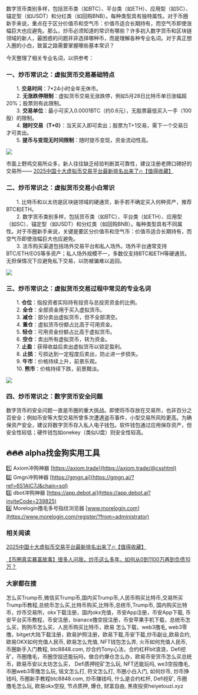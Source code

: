 数字货币类别多样，包括货币类（如BTC）、平台类（如ETH）、应用型（如SC）、锚定型（如USDT）和分红类（如回购BNB）。每种类型具有独特属性。对于币圈新手来说，重点在于区分价值币和空气币：价值币适合长期持有，而空气币即使涨幅巨大也应避免。那么，炒币必须知道的常识有哪些？许多初入数字货币和区块链领域的新人，最困惑的问题并非选择哪种币，而是理解各种专业名词。对于真正想入圈的小白，致富之路需要掌握哪些基本常识？

今天整理了相关专业名词，以供参考：

### 一、炒币常识之：虚拟货币交易基础特点

　　1. **交易时间**：7*24小时全年无休市。  
　　2. **无涨跌停限制**：虚拟货币交易无涨跌停，例如5月28日比特币单日涨幅超20%；股票则有此限制。  
　　3. **交易单位**：最小可买入0.0001BTC（约0.6元），无股票最低买入一手（100股）的限制。  
　　4. **随时交易（T+0）**：当天买入即可卖出；股票为T+1交易，需下一个交易日才可卖出。  
　　5. **提币与变现无时间限制**：随时提币变现，资金流动性高。  

[![](https://ac63e02.webp.li/20250414114001413.png)](https://btc8848.com/top-10-exchanges)

市面上野鸡交易所众多，新人往往缺乏经验判断其可靠性，建议注册老牌口碑好的交易所——
[2025中国十大虚拟币交易平台最新排名出来了🔥【值得收藏】](https://btc8848.com/top-10-exchanges/)

### 二、炒币常识之：虚拟货币交易小白常识

　　1. 比特币和以太坊是区块链领域的硬通货，新手若不确定买入何种资产，推荐BTC和ETH。  
　　2. 数字货币类别多样，包括货币类（如BTC）、平台类（如ETH）、应用型（如SC）、锚定型（如USDT）和分红类（如回购BNB）。每种类型具有不同属性。对于币圈新手来说，关键是要区分价值币和空气币：价值币适合长期持有，而空气币即使涨幅巨大也应避免。  
　　3. 法币购买渠道包括场外交易平台和私人场外。场外平台通常支持BTC/ETH/EOS等多资产；私人场外规模不一，多数仅支持BTC和ETH等硬通货。无担保情况下应避免私下交易，以防被骗难以追回。  

[![](https://ac63e02.webp.li/20250414114351329.png)](https://btc8848.com/top-10-exchanges)

### 三、炒币常识之：虚拟货币交易过程中常见的专业名词

　　1. **仓位**：指投资者实际持有投资与总投资资金的比例。  
　　2. **全仓**：全部资金用于买入虚拟货币。  
　　3. **减仓**：部分卖出虚拟货币，但不全部清空。  
　　4. **重仓**：虚拟货币份额占比高于可用资金。  
　　5. **轻仓**：可用资金份额占比高于虚拟货币。  
　　6. **空仓**：卖出所有虚拟货币，转为资金。  
　　7. **止盈**：获得收益后卖出虚拟货币以锁定盈利。  
　　8. **止损**：亏损达到一定程度后卖出，防止进一步损失。  
　　9. **牛市**：价格持续上升，前景乐观。  
　　10. **熊市**：价格持续下跌，前景黯淡。  

[![](https://ac63e02.webp.li/20250414114500414.png)](https://btc8848.com/top-10-exchanges)

### 四、炒币常识之：数字货币安全问题

数字货币的安全问题一直是币圈的重大挑战。即使将币存放在交易所，也非百分之百安全；例如币安等大型交易所曾多次遭遇盗币事件，小型交易所风险更高。为确保资产安全，建议将数字货币存入私人电子钱包。软件钱包通过应用保存资产，但安全性较低；硬件钱包如onekey（类似U盘）则安全性较高。

## 🔥🔥🔥 alpha找金狗实用工具
1️⃣ Axiom冲狗神器 [https://axiom.trade](https://axiom.trade/@csshtml)  
2️⃣ Gmgn冲狗神器 [https://gmgn.ai](https://gmgn.ai/?ref=6S1AIC7J&chain=sol)  
3️⃣ dbot冲狗神器 [https://app.debot.ai](https://app.debot.ai?inviteCode=239825)  
4️⃣ Morelogin撸毛多号指纹浏览器 [www.morelogin.com](https://www.morelogin.com/register/?from=administrator)  

### 相关阅读
[2025中国十大虚拟币交易平台最新排名出来了🔥【值得收藏】](https://btc8848.com/top-10-exchanges/)

[【币圈真实暴富故事】很多人问我，炒币这么多年，如何从0到1100万再到负债10万？](https://heiyetouzi.xyz/biquanstory001/)

### 大家都在搜
怎么买Trump币,微信买Trump币,国内买Trump币,人民币购买比特币,交易所买Trump币教程,总统币怎么买,比特币购买,比特币,总统币,Trump币, 国内购买比特币，炒币交易所，okx下载注册，国内okx充值，币安App注册，币安App下载, 币安平台买币教程，币安注册，bianace撸空投注册，币安苹果手机下载，总统币怎么买，狗狗币怎么买，人民币购买比特币，欧易 怎么下载，web3撸毛, web3零撸，bitget大陆下载注册，欧易护照注册，欧易下载,币安下载,炒币副业,欧易合约, 欧易OKX如何充值人民币, 欧易怎么充值, NFT钱包怎么弄, 火币如何充值人民币, 币圈新手入门教程, btc8848.com, 炒合约Tony心法，合约杠杆bit浪浪，Defi挖矿，币圈撸毛，币圈空投还能玩吗，做合约爆仓怎么办，欧易币安货币怎么买总统币，欧易币安以太坊怎么买， Defi质押挖矿怎么玩, NFT还能玩吗, we3空投撸毛, 币圈web3零撸怎么玩, 铭文怎么打, 符文怎么打, 币圈小白入门, 如何炒币, 炒币挣钱吗, 币圈新手教程btc8848.com, 炒币赚钱吗, 什么是合约杠杆, Defi挖矿, 币圈撸毛怎么玩, 欧易okx空投, 节点质押, 爆仓, 财富自由, 黑夜投资heiyetouzi.xyz